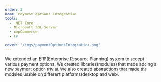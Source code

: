 ```yaml
---
order: 3
name: Payment options integration
tools:
  - .NET Core
  - Microsoft SQL Server
  - nopCommerce
  - C#

cover: "/imgs/paymentOptionsIntegration.png"
---
```

We extended an ERP(Enterprise Resource Planning) system to accept various payment options. We created libraries(modules) that made adding a new payment option trivial. We also created abstractions that made the modules usable on different platforms(desktop and web).